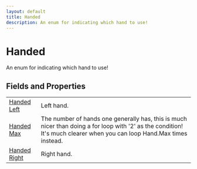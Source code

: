 ```yaml
---
layout: default
title: Handed
description: An enum for indicating which hand to use!
---
```

# Handed

An enum for indicating which hand to use!


## Fields and Properties

|  |  |
|--|--|
|[Handed]({{site.url}}/Pages/Reference/Handed.html) [Left]({{site.url}}/Pages/Reference/Handed/Left.html)|Left hand.|
|[Handed]({{site.url}}/Pages/Reference/Handed.html) [Max]({{site.url}}/Pages/Reference/Handed/Max.html)|The number of hands one generally has, this is much nicer than doing a for loop with '2' as the condition! It's much clearer when you can loop Hand.Max times instead.|
|[Handed]({{site.url}}/Pages/Reference/Handed.html) [Right]({{site.url}}/Pages/Reference/Handed/Right.html)|Right hand.|



